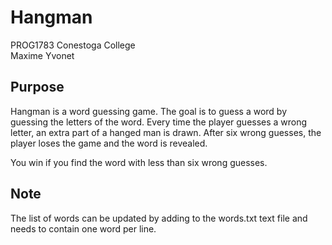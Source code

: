 # Hangman
PROG1783 Conestoga College   
Maxime Yvonet

## Purpose
Hangman is a word guessing game.
The goal is to guess a word by guessing the letters of the word.
Every time the player guesses a wrong letter, an extra part of a hanged man is drawn.
After six wrong guesses, the player loses the game and the word is revealed.

You win if you find the word with less than six wrong guesses.

## Note
The list of words can be updated by adding to the words.txt text file and needs to contain one word per line.


